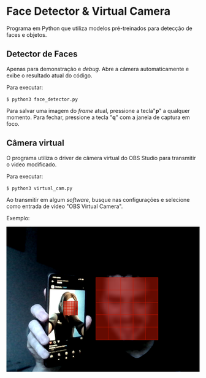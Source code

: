 # Face Detector & Virtual Camera

Programa em Python que utiliza modelos pré-treinados para detecção de faces e objetos.

## Detector de Faces

Apenas para demonstração e _debug_. Abre a câmera automaticamente e exibe o resultado atual do código.

Para executar:

```shell
$ python3 face_detector.py
```

Para salvar uma imagem do _frame_ atual, pressione a tecla"**p**" a qualquer momento. Para fechar, pressione a tecla "**q**" com a janela de captura em foco.

## Câmera virtual

O programa utiliza o driver de câmera virtual do OBS Studio para transmitir o video modificado.

Para executar:

```shell
$ python3 virtual_cam.py
```

Ao transmitir em algum _software_, busque nas configurações e selecione como entrada de vídeo "OBS Virtual Camera".

Exemplo:

![me coding inside a cave](./src/demo.png)
